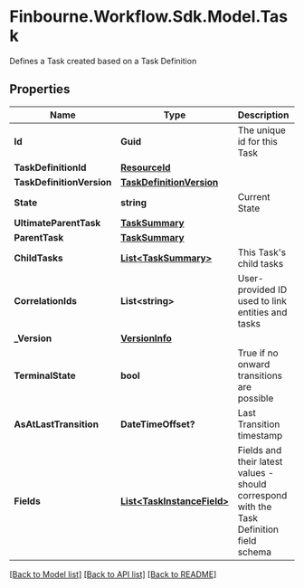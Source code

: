 # Finbourne.Workflow.Sdk.Model.Task
Defines a Task created based on a Task Definition

## Properties

Name | Type | Description | Notes
------------ | ------------- | ------------- | -------------
**Id** | **Guid** | The unique id for this Task | 
**TaskDefinitionId** | [**ResourceId**](ResourceId.md) |  | 
**TaskDefinitionVersion** | [**TaskDefinitionVersion**](TaskDefinitionVersion.md) |  | 
**State** | **string** | Current State | 
**UltimateParentTask** | [**TaskSummary**](TaskSummary.md) |  | 
**ParentTask** | [**TaskSummary**](TaskSummary.md) |  | [optional] 
**ChildTasks** | [**List&lt;TaskSummary&gt;**](TaskSummary.md) | This Task&#39;s child tasks | [optional] 
**CorrelationIds** | **List&lt;string&gt;** | User-provided ID used to link entities and tasks | [optional] 
**_Version** | [**VersionInfo**](VersionInfo.md) |  | [optional] 
**TerminalState** | **bool** | True if no onward transitions are possible | 
**AsAtLastTransition** | **DateTimeOffset?** | Last Transition timestamp | [optional] 
**Fields** | [**List&lt;TaskInstanceField&gt;**](TaskInstanceField.md) | Fields and their latest values - should correspond with the Task Definition field schema | [optional] 

[[Back to Model list]](../README.md#documentation-for-models) [[Back to API list]](../README.md#documentation-for-api-endpoints) [[Back to README]](../README.md)

